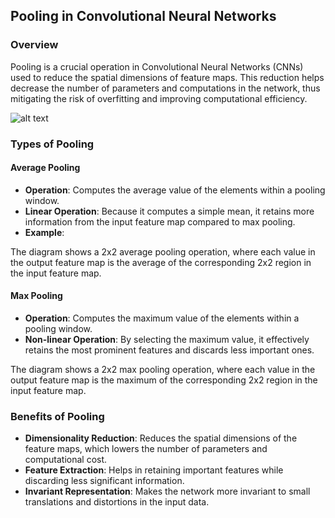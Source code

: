 ## Pooling in Convolutional Neural Networks

### Overview

Pooling is a crucial operation in Convolutional Neural Networks (CNNs) used to reduce the spatial dimensions of feature maps. This reduction helps decrease the number of parameters and computations in the network, thus mitigating the risk of overfitting and improving computational efficiency.

![alt text](image.png)

### Types of Pooling

#### Average Pooling
- **Operation**: Computes the average value of the elements within a pooling window.
- **Linear Operation**: Because it computes a simple mean, it retains more information from the input feature map compared to max pooling.
- **Example**:


The diagram shows a 2x2 average pooling operation, where each value in the output feature map is the average of the corresponding 2x2 region in the input feature map.

#### Max Pooling
- **Operation**: Computes the maximum value of the elements within a pooling window.
- **Non-linear Operation**: By selecting the maximum value, it effectively retains the most prominent features and discards less important ones.


The diagram shows a 2x2 max pooling operation, where each value in the output feature map is the maximum of the corresponding 2x2 region in the input feature map.

### Benefits of Pooling
- **Dimensionality Reduction**: Reduces the spatial dimensions of the feature maps, which lowers the number of parameters and computational cost.
- **Feature Extraction**: Helps in retaining important features while discarding less significant information.
- **Invariant Representation**: Makes the network more invariant to small translations and distortions in the input data.
